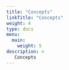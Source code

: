 ```yaml
---
title: "Concepts"
linkTitle: "Concepts"
weight: 4
type: docs
menu:
  main:
    weight: 5
description: >
   Concepts
---
```

